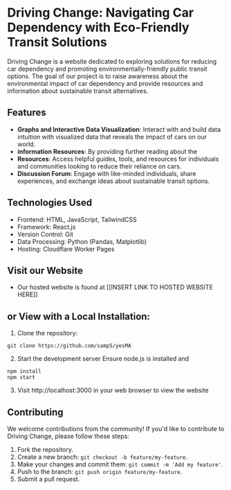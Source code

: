 # Driving Change: Navigating Car Dependency with Eco-Friendly Transit Solutions
Driving Change is a website dedicated to exploring solutions for reducing car dependency and promoting environmentally-friendly public transit options. The goal of our project is to raise awareness about the environmental impact of car dependency and provide resources and information about sustainable transit alternatives.

## Features

- **Graphs and Interactive Data Visualization**: Interact with and build data intuition with visualized data that reveals the impact of cars on our world.
- **information Resources**: By providing further reading about the 
- **Resources**: Access helpful guides, tools, and resources for individuals and communities looking to reduce their reliance on cars.
- **Discussion Forum**: Engage with like-minded individuals, share experiences, and exchange ideas about sustainable transit options.

## Technologies Used

- Frontend: HTML, JavaScript, TailwindCSS
- Framework: React.js
- Version Control: Git
- Data Processing: Python (Pandas, Matplotlib)
- Hosting: Cloudflare Worker Pages

## Visit our Website
- Our hosted website is found at [[INSERT LINK TO HOSTED WEBSITE HERE]]


## or View with a Local Installation:
1. Clone the repository:
```
git clone https://github.com/samp5/yesMA
```
2. Start the development server
Ensure node.js is installed and 
```
npm install
npm start
```
3. Visit http://localhost:3000 in your web browser to view the website

## Contributing

We welcome contributions from the community! If you'd like to contribute to Driving Change, please follow these steps:

1. Fork the repository.
2. Create a new branch: `git checkout -b feature/my-feature`.
3. Make your changes and commit them: `git commit -m 'Add my feature'`.
4. Push to the branch: `git push origin feature/my-feature`.
5. Submit a pull request.

